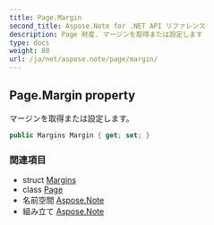 ```yaml
---
title: Page.Margin
second_title: Aspose.Note for .NET API リファレンス
description: Page 財産. マージンを取得または設定します
type: docs
weight: 80
url: /ja/net/aspose.note/page/margin/
---
```

## Page.Margin property

マージンを取得または設定します。

```csharp
public Margins Margin { get; set; }
```

### 関連項目

* struct [Margins](../../margins/)
* class [Page](../)
* 名前空間 [Aspose.Note](../../page/)
* 組み立て [Aspose.Note](../../../)


